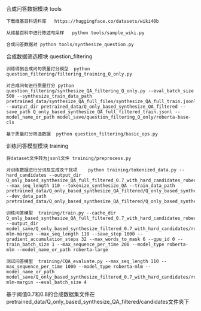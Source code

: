 合成问答数据模块    tools

    下载维基百科语料库   https://huggingface.co/datasets/wiki40b

    从维基百科中进行陈述句采样   python tools/sample_wiki.py

    合成问答数据对 python tools/synthesize_question.py

合成数据筛选模块   question_filtering

    训练得到合成问句质量打分模型  python question_filtering/filtering_training_Q_only.py
    
    对合成问句进行质量打分 python question_filtering/synthesize_QA_filtering_Q_only.py --eval_batch_size 500 --synthesize_train_data_path pretrained_data/synthesize_QA_full_files/synthesize_QA_full_train.jsonl --output_dir pretrained_data/Q_only_based_synthesize_QA_filtered --save_path Q_only_based_synthesize_QA_full_filtered_train.jsonl --model_name_or_path model_save/question_filtering_Q_only/roberta-base-cls
    
    基于质量打分筛选数据  python question_filtering/basic_ops.py

训练问答模型模块    training

    将dataset文件转为jsonl文件 training/preprocess.py
    
    对训练数据进行分词及生成及干扰项    python training/tokenized_data.py --hard_candidates --output_dir Q_only_based_synthesize_QA_full_filtered_0.7_with_hard_candidates_roberta --max_seq_length 110 --tokenize_synthesize_QA --train_data_path pretrained_data/Q_only_based_synthesize_QA_filtered/Q_only_based_synthesize_QA_full_train_high_quality_0.7.jsonl --dev_data_path pretrained_data/Q_only_based_synthesize_QA_filtered/Q_only_based_synthesize_QA_full_test_high_quality_0.7.jsonl
    
    训练问答模型  training/train.py --cache_dir Q_only_based_synthesize_QA_full_filtered_0.7_with_hard_candidates_roberta --output_dir model_save/Q_only_based_synthesize_filtered_0.7_with_hard_candidates/roberta-mlm-margin --max_seq_length 110 --save_step 1000 --gradient_accumulation_steps 32 --max_words_to_mask 6 --gpu_id 0 --train_batch_size 1 --max_sequence_per_time 200 --model_type roberta-mlm --model_name_or_path roberta-large

    测试问答模型  training/CQA_evaluate.py --max_seq_length 110 --max_sequence_per_time 1000 --model_type roberta-mlm --model_name_or_path model_save/Q_only_based_synthesize_filtered_0.7_with_hard_candidates/roberta-mlm-margin --eval_batch_size 4

基于阈值0.7和0.8的合成数据集文件在pretrained_data/Q_only_based_synthesize_QA_filtered/candidates文件夹下